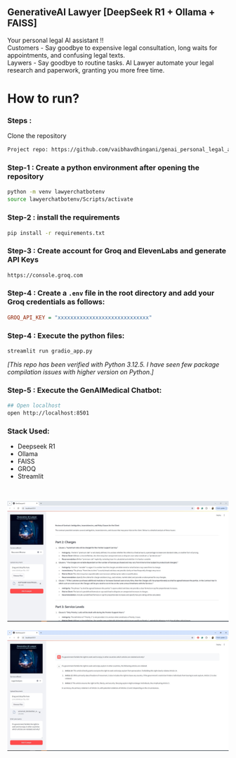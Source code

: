 ## GenerativeAI Lawyer [DeepSeek R1 + Ollama + FAISS]
Your personal legal AI assistant !!<br>
Customers - Say goodbye to expensive legal consultation, long waits for appointments, and confusing legal texts. <br>
Laywers - Say goodbye to routine tasks. AI Lawyer automate your legal research and paperwork, granting you more free time.


# How to run?
### Steps :

Clone the repository

```bash
Project repo: https://github.com/vaibhavdhingani/genai_personal_legal_assistant_deepkeekr1_ollama_faiss.git
```

### Step-1 : Create a python environment after opening the repository
```bash
python -m venv lawyerchatbotenv
source lawyerchatbotenv/Scripts/activate
```

### Step-2 : install the requirements
```bash
pip install -r requirements.txt
```

### Step-3 : Create account for Groq and ElevenLabs and generate API Keys
```bash
https://console.groq.com
```

### Step-4 : Create a `.env` file in the root directory and add your Groq credentials as follows:
```ini
GROQ_API_KEY = "xxxxxxxxxxxxxxxxxxxxxxxxxxxxx"
```

### Step-4 : Execute the python files:
```bash
streamlit run gradio_app.py
```
_[This repo has been verified with Python 3.12.5. I have seen few package compilation issues with higher version on Python.]_

### Step-5 : Execute the GenAIMedical Chatbot:
```bash
## Open localhost
open http://localhost:8501
```

### Stack Used:
- Deepseek R1
- Ollama
- FAISS
- GROQ
- Streamlit

<br><br>
![alt text](GenAILawyerUI_DocReview.jpg)<br><br>
![alt text](GenAILawyerUI_LegalAnalysis.jpg)